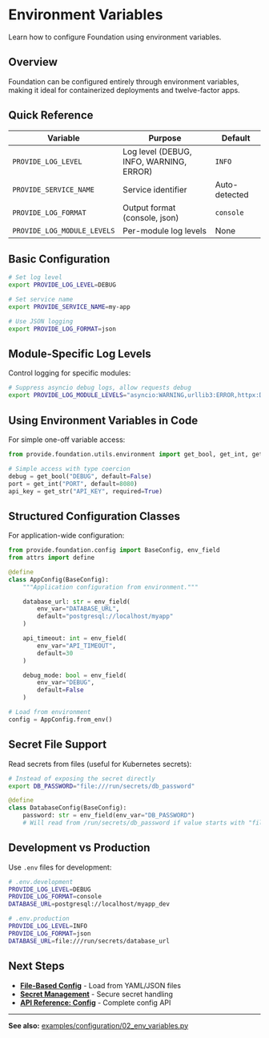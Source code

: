 # Environment Variables

Learn how to configure Foundation using environment variables.

## Overview

Foundation can be configured entirely through environment variables, making it ideal for containerized deployments and twelve-factor apps.

## Quick Reference

| Variable | Purpose | Default |
|----------|---------|---------|
| `PROVIDE_LOG_LEVEL` | Log level (DEBUG, INFO, WARNING, ERROR) | `INFO` |
| `PROVIDE_SERVICE_NAME` | Service identifier | Auto-detected |
| `PROVIDE_LOG_FORMAT` | Output format (console, json) | `console` |
| `PROVIDE_LOG_MODULE_LEVELS` | Per-module log levels | None |

## Basic Configuration

```bash
# Set log level
export PROVIDE_LOG_LEVEL=DEBUG

# Set service name
export PROVIDE_SERVICE_NAME=my-app

# Use JSON logging
export PROVIDE_LOG_FORMAT=json
```

## Module-Specific Log Levels

Control logging for specific modules:

```bash
# Suppress asyncio debug logs, allow requests debug
export PROVIDE_LOG_MODULE_LEVELS="asyncio:WARNING,urllib3:ERROR,httpx:DEBUG"
```

## Using Environment Variables in Code

For simple one-off variable access:

```python
from provide.foundation.utils.environment import get_bool, get_int, get_str

# Simple access with type coercion
debug = get_bool("DEBUG", default=False)
port = get_int("PORT", default=8080)
api_key = get_str("API_KEY", required=True)
```

## Structured Configuration Classes

For application-wide configuration:

```python
from provide.foundation.config import BaseConfig, env_field
from attrs import define

@define
class AppConfig(BaseConfig):
    """Application configuration from environment."""

    database_url: str = env_field(
        env_var="DATABASE_URL",
        default="postgresql://localhost/myapp"
    )

    api_timeout: int = env_field(
        env_var="API_TIMEOUT",
        default=30
    )

    debug_mode: bool = env_field(
        env_var="DEBUG",
        default=False
    )

# Load from environment
config = AppConfig.from_env()
```

## Secret File Support

Read secrets from files (useful for Kubernetes secrets):

```bash
# Instead of exposing the secret directly
export DB_PASSWORD="file:///run/secrets/db_password"
```

```python
@define
class DatabaseConfig(BaseConfig):
    password: str = env_field(env_var="DB_PASSWORD")
    # Will read from /run/secrets/db_password if value starts with "file://"
```

## Development vs Production

Use `.env` files for development:

```bash
# .env.development
PROVIDE_LOG_LEVEL=DEBUG
PROVIDE_LOG_FORMAT=console
DATABASE_URL=postgresql://localhost/myapp_dev

# .env.production
PROVIDE_LOG_LEVEL=INFO
PROVIDE_LOG_FORMAT=json
DATABASE_URL=file:///run/secrets/database_url
```

## Next Steps

- **[File-Based Config](file-config.md)** - Load from YAML/JSON files
- **[Secret Management](secrets.md)** - Secure secret handling
- **[API Reference: Config](../../reference/provide/foundation/config/index.md)** - Complete config API

---

**See also:** [examples/configuration/02_env_variables.py](https://github.com/provide-io/provide-foundation/blob/main/examples/configuration/02_env_variables.py)
